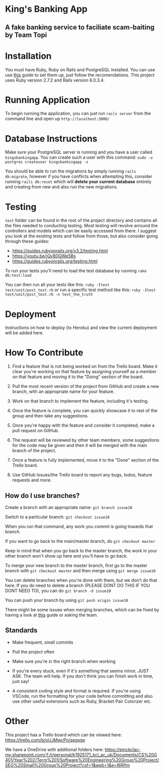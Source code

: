 # King's Banking App

## A fake banking service to faciliate scam-baiting by Team Topi

# Installation

You must have Ruby, Ruby on Rails and PostgreSQL installed. You can use use [this](https://gorails.com/setup/ubuntu/20.10) guide to set them up, just follow the recomendations. This project uses Ruby version 2.7.2 and Rails version 6.0.3.4.

# Running Application

To begin running the application, you can just run ```rails server``` from the command line and open up ```http://localhost:3000/```

# Database Instructions

Make sure your PostgreSQL server is running and you have a user called ```kingsbankingapp```. You can create such a user with this command: ```sudo -u postgres createuser kingsbankingapp -s```

You should be able to run the migrations by simply running ```rails db:migrate```, however if you have conflicts when attempting this, consider running ```rails db:reset``` which will **delete your current database** entirely and creating from new and also run the new migrations.

# Testing

```test``` folder can be found in the root of the project directory and contains all the files needed to conducting testing. Most testing will revolve arround the controllers and models which can be easily accessed from there. I suggest you look at the existing tests and follow from those, but also consider going through these guides:

* https://guides.rubyonrails.org/v3.2/testing.html
* https://youtu.be/jQvB0QWe5Bs
* https://guides.rubyonrails.org/testing.html

To run your tests you'll need to load the test database by running ```rake db:test:load```

You can then run all your tests like this: ```ruby -Itest test/unit/post_test.rb``` or run a specific test method like this: ```ruby -Itest test/unit/post_test.rb -n test_the_truth```

# Deployment

Instructions on how to deploy (to Heroku) and view the current deployment will be added here.

# How To Contribute

1. Find a feature that is not being worked on from the Trello board. Make it clear you're working on that feature by assigning yourself as a member on that feature and moving it to the "Doing" section of the board.

2. Pull the most recent version of the project from GitHub and create a new branch, with an appropriate name for your feature.

3. Work on that branch to implement the feature, including it's testing.

4. Once the feature is complete, you can quickly showcase it to rest of the group and then take any suggestions.

5. Once you're happy with the feature and consider it completed, make a pull request on GitHub.

6. The request will be reviewed by other team members, some suggestions for the code may be given and then it will be merged with the main branch of the project.

7. Once a feature is fully implemented, move it to the "Done" section of the Trello board.

8. Use GitHub Issues/the Trello board to report any bugs, todos, feature requests and more.

## How do I use branches?

Create a branch with an appropriate name: ```git branch issue10```

Switch to a particular branch: ```git checkout issue10```

When you run that command, any work you commit is going towards that branch.

If you want to go back to the main/master branch, do ```git checkout master```

Keep in mind that when you go back to the master branch, the work in your other branch won't show up here and you'll have to go back.

To merge your new branch to the master branch, first go to the master branch with ```git checkout master``` and then merge using ```git merge issue10```

You can delete branches when you're done with them, but we don't do that here. If you do need to delete a branch (PLEASE DONT DO THIS IF YOU DONT NEED TO), you can do ```git branch -d issue10```

You can push your branch by using ```git push origin issue10```

There might be some issues when merging branches, which can be fixed by having a look at [this](https://git-scm.com/book/en/v2/Git-Branching-Basic-Branching-and-Merging#_basic_merge_conflicts) guide or asking the team.

## Standards

* Make frequent, small commits

* Pull the project often

* Make sure you're in the right branch when working

* If you're every stuck, even if it's something that seems minor, JUST ASK. The team will help. If you don't think you can finish work in time, just say!

* A consistent coding style and format is required. If you're using VSCode, run the formatting for your code before committing and also use other useful extensions such as Ruby, Bracket Pair Colorizer etc.

# Other

This project has a Trello board which can be viewed here: https://trello.com/b/oUJMwcPn/segsgp

We have a OneDrive with additional folders here: https://emckclac-my.sharepoint.com/:f:/r/personal/k1925171_kcl_ac_uk/Documents/CS%20G401/Year%202/Term%201/Software%20Engineering%20Group%20Project/SEG%20Small%20Group%20Project?csf=1&web=1&e=l6RIfm
